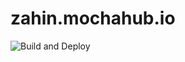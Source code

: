 # zahin.mochahub.io

![Build and Deploy](https://github.com/zahin-mohammad/zahin.mochahub.io/workflows/Build%20and%20Deploy/badge.svg)
